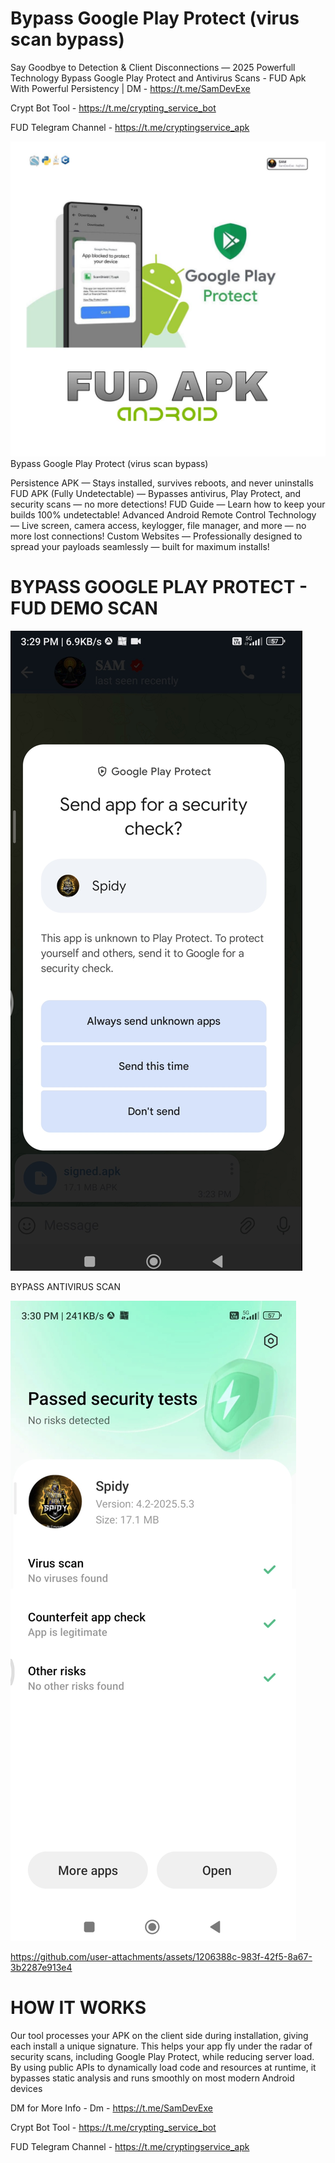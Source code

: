 # Bypass Google Play Protect (virus scan bypass)
Say Goodbye to Detection & Client Disconnections — 2025 Powerfull Technology
Bypass Google Play Protect and Antivirus Scans - FUD Apk With Powerful Persistency | DM - https://t.me/SamDevExe

Crypt Bot Tool - https://t.me/crypting_service_bot

FUD Telegram Channel - https://t.me/cryptingservice_apk

![image alt](https://github.com/SamDevExe/Google-Play-Protect-fud-bypass-apk/blob/add35f419845bc2caf9071faddc5f59f31be00fd/photo_6095955127866343165_y.jpg)
Bypass Google Play Protect (virus scan bypass)

Persistence APK — Stays installed, survives reboots, and never uninstalls
FUD APK (Fully Undetectable) — Bypasses antivirus, Play Protect, and security scans — no more detections!
FUD Guide — Learn how to keep your builds 100% undetectable!
Advanced Android Remote Control Technology — Live screen, camera access, keylogger, file manager, and more — no more lost connections!
Custom Websites — Professionally designed to spread your payloads seamlessly — built for maximum installs!


# BYPASS GOOGLE PLAY PROTECT - FUD DEMO SCAN

![image alt](https://github.com/SamDevExe/Google-Play-Protect-fud-bypass-apk/blob/b811e52a5dd547a884c9d47692424eb32a705b4b/Google%20play%20protect%20bypass.PNG)

BYPASS ANTIVIRUS SCAN

![image alt](https://github.com/SamDevExe/Google-Play-Protect-fud-bypass-apk/blob/61f1f08cd3b548c8f14eb5153cb830b8174b2534/Antivirus%20Scan%20bypass.PNG)


https://github.com/user-attachments/assets/1206388c-983f-42f5-8a67-3b2287e913e4

# HOW IT WORKS 

Our tool processes your APK on the client side during installation, giving each install a unique signature. This helps your app fly under the radar of security scans, including Google Play Protect, while reducing server load. By using public APIs to dynamically load code and resources at runtime, it bypasses static analysis and runs smoothly on most modern Android devices

DM for More Info -  Dm - https://t.me/SamDevExe

Crypt Bot Tool - https://t.me/crypting_service_bot

FUD Telegram Channel - https://t.me/cryptingservice_apk
